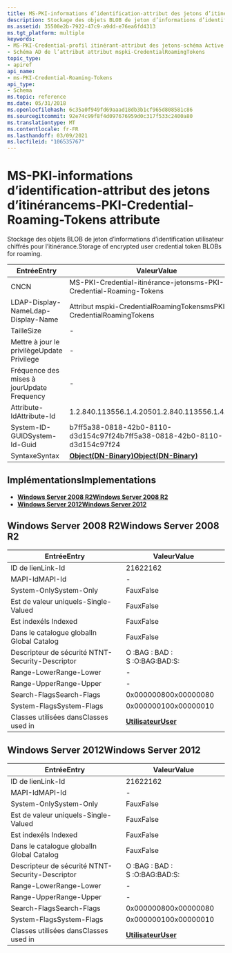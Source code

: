 ```yaml
---
title: MS-PKI-informations d’identification-attribut des jetons d’itinérance
description: Stockage des objets BLOB de jeton d’informations d’identification utilisateur chiffrés pour l’itinérance. | MS-PKI-informations d’identification-attribut des jetons d’itinérance
ms.assetid: 35500e2b-7922-47c9-a9dd-e76ea6fd4313
ms.tgt_platform: multiple
keywords:
- MS-PKI-Credential-profil itinérant-attribut des jetons-schéma Active Directory
- Schéma AD de l’attribut attribut mspki-CredentialRoamingTokens
topic_type:
- apiref
api_name:
- ms-PKI-Credential-Roaming-Tokens
api_type:
- Schema
ms.topic: reference
ms.date: 05/31/2018
ms.openlocfilehash: 6c35a0f949fd69aaad18db3b1cf965d808581c86
ms.sourcegitcommit: 92e74c99f8f4d097676959d0c317f533c2400a80
ms.translationtype: MT
ms.contentlocale: fr-FR
ms.lasthandoff: 03/09/2021
ms.locfileid: "106535767"
---
```

# <a name="ms-pki-credential-roaming-tokens-attribute"></a><span data-ttu-id="bdb51-106">MS-PKI-informations d’identification-attribut des jetons d’itinérance</span><span class="sxs-lookup"><span data-stu-id="bdb51-106">ms-PKI-Credential-Roaming-Tokens attribute</span></span>

<span data-ttu-id="bdb51-107">Stockage des objets BLOB de jeton d’informations d’identification utilisateur chiffrés pour l’itinérance.</span><span class="sxs-lookup"><span data-stu-id="bdb51-107">Storage of encrypted user credential token BLOBs for roaming.</span></span>



| <span data-ttu-id="bdb51-108">Entrée</span><span class="sxs-lookup"><span data-stu-id="bdb51-108">Entry</span></span> | <span data-ttu-id="bdb51-109">Valeur</span><span class="sxs-lookup"><span data-stu-id="bdb51-109">Value</span></span> |
|-------------------|-------------------------------------------------|
| <span data-ttu-id="bdb51-110">CN</span><span class="sxs-lookup"><span data-stu-id="bdb51-110">CN</span></span>                | <span data-ttu-id="bdb51-111">MS-PKI-Credential-itinérance-jetons</span><span class="sxs-lookup"><span data-stu-id="bdb51-111">ms-PKI-Credential-Roaming-Tokens</span></span>                |
| <span data-ttu-id="bdb51-112">LDAP-Display-Name</span><span class="sxs-lookup"><span data-stu-id="bdb51-112">Ldap-Display-Name</span></span> | <span data-ttu-id="bdb51-113">Attribut mspki-CredentialRoamingTokens</span><span class="sxs-lookup"><span data-stu-id="bdb51-113">msPKI-CredentialRoamingTokens</span></span>                   |
| <span data-ttu-id="bdb51-114">Taille</span><span class="sxs-lookup"><span data-stu-id="bdb51-114">Size</span></span>              | \-                                              |
| <span data-ttu-id="bdb51-115">Mettre à jour le privilège</span><span class="sxs-lookup"><span data-stu-id="bdb51-115">Update Privilege</span></span>  | \-                                              |
| <span data-ttu-id="bdb51-116">Fréquence des mises à jour</span><span class="sxs-lookup"><span data-stu-id="bdb51-116">Update Frequency</span></span>  | \-                                              |
| <span data-ttu-id="bdb51-117">Attribute-Id</span><span class="sxs-lookup"><span data-stu-id="bdb51-117">Attribute-Id</span></span>      | <span data-ttu-id="bdb51-118">1.2.840.113556.1.4.2050</span><span class="sxs-lookup"><span data-stu-id="bdb51-118">1.2.840.113556.1.4.2050</span></span>                         |
| <span data-ttu-id="bdb51-119">System-ID-GUID</span><span class="sxs-lookup"><span data-stu-id="bdb51-119">System-Id-Guid</span></span>    | <span data-ttu-id="bdb51-120">b7ff5a38-0818-42b0-8110-d3d154c97f24</span><span class="sxs-lookup"><span data-stu-id="bdb51-120">b7ff5a38-0818-42b0-8110-d3d154c97f24</span></span>            |
| <span data-ttu-id="bdb51-121">Syntaxe</span><span class="sxs-lookup"><span data-stu-id="bdb51-121">Syntax</span></span>            | [<span data-ttu-id="bdb51-122">**Object(DN-Binary)**</span><span class="sxs-lookup"><span data-stu-id="bdb51-122">**Object(DN-Binary)**</span></span>](s-object-dn-binary.md) |



## <a name="implementations"></a><span data-ttu-id="bdb51-123">Implémentations</span><span class="sxs-lookup"><span data-stu-id="bdb51-123">Implementations</span></span>

-   [<span data-ttu-id="bdb51-124">**Windows Server 2008 R2**</span><span class="sxs-lookup"><span data-stu-id="bdb51-124">**Windows Server 2008 R2**</span></span>](#windows-server-2008-r2)
-   [<span data-ttu-id="bdb51-125">**Windows Server 2012**</span><span class="sxs-lookup"><span data-stu-id="bdb51-125">**Windows Server 2012**</span></span>](#windows-server-2012)

## <a name="windows-server-2008-r2"></a><span data-ttu-id="bdb51-126">Windows Server 2008 R2</span><span class="sxs-lookup"><span data-stu-id="bdb51-126">Windows Server 2008 R2</span></span>



| <span data-ttu-id="bdb51-127">Entrée</span><span class="sxs-lookup"><span data-stu-id="bdb51-127">Entry</span></span> | <span data-ttu-id="bdb51-128">Valeur</span><span class="sxs-lookup"><span data-stu-id="bdb51-128">Value</span></span> |
|------------------------|-----------------------------------|
| <span data-ttu-id="bdb51-129">ID de lien</span><span class="sxs-lookup"><span data-stu-id="bdb51-129">Link-Id</span></span>                | <span data-ttu-id="bdb51-130">2162</span><span class="sxs-lookup"><span data-stu-id="bdb51-130">2162</span></span>                              |
| <span data-ttu-id="bdb51-131">MAPI-Id</span><span class="sxs-lookup"><span data-stu-id="bdb51-131">MAPI-Id</span></span>                | \-                                |
| <span data-ttu-id="bdb51-132">System-Only</span><span class="sxs-lookup"><span data-stu-id="bdb51-132">System-Only</span></span>            | <span data-ttu-id="bdb51-133">Faux</span><span class="sxs-lookup"><span data-stu-id="bdb51-133">False</span></span>                             |
| <span data-ttu-id="bdb51-134">Est de valeur unique</span><span class="sxs-lookup"><span data-stu-id="bdb51-134">Is-Single-Valued</span></span>       | <span data-ttu-id="bdb51-135">Faux</span><span class="sxs-lookup"><span data-stu-id="bdb51-135">False</span></span>                             |
| <span data-ttu-id="bdb51-136">Est indexé</span><span class="sxs-lookup"><span data-stu-id="bdb51-136">Is Indexed</span></span>             | <span data-ttu-id="bdb51-137">Faux</span><span class="sxs-lookup"><span data-stu-id="bdb51-137">False</span></span>                             |
| <span data-ttu-id="bdb51-138">Dans le catalogue global</span><span class="sxs-lookup"><span data-stu-id="bdb51-138">In Global Catalog</span></span>      | <span data-ttu-id="bdb51-139">Faux</span><span class="sxs-lookup"><span data-stu-id="bdb51-139">False</span></span>                             |
| <span data-ttu-id="bdb51-140">Descripteur de sécurité NT</span><span class="sxs-lookup"><span data-stu-id="bdb51-140">NT-Security-Descriptor</span></span> | <span data-ttu-id="bdb51-141">O :BAG : BAD : S :</span><span class="sxs-lookup"><span data-stu-id="bdb51-141">O:BAG:BAD:S:</span></span>                      |
| <span data-ttu-id="bdb51-142">Range-Lower</span><span class="sxs-lookup"><span data-stu-id="bdb51-142">Range-Lower</span></span>            | \-                                |
| <span data-ttu-id="bdb51-143">Range-Upper</span><span class="sxs-lookup"><span data-stu-id="bdb51-143">Range-Upper</span></span>            | \-                                |
| <span data-ttu-id="bdb51-144">Search-Flags</span><span class="sxs-lookup"><span data-stu-id="bdb51-144">Search-Flags</span></span>           | <span data-ttu-id="bdb51-145">0x00000080</span><span class="sxs-lookup"><span data-stu-id="bdb51-145">0x00000080</span></span>                        |
| <span data-ttu-id="bdb51-146">System-Flags</span><span class="sxs-lookup"><span data-stu-id="bdb51-146">System-Flags</span></span>           | <span data-ttu-id="bdb51-147">0x00000010</span><span class="sxs-lookup"><span data-stu-id="bdb51-147">0x00000010</span></span>                        |
| <span data-ttu-id="bdb51-148">Classes utilisées dans</span><span class="sxs-lookup"><span data-stu-id="bdb51-148">Classes used in</span></span>        | [<span data-ttu-id="bdb51-149">**Utilisateur**</span><span class="sxs-lookup"><span data-stu-id="bdb51-149">**User**</span></span>](c-user.md)<br/> |



## <a name="windows-server-2012"></a><span data-ttu-id="bdb51-150">Windows Server 2012</span><span class="sxs-lookup"><span data-stu-id="bdb51-150">Windows Server 2012</span></span>



| <span data-ttu-id="bdb51-151">Entrée</span><span class="sxs-lookup"><span data-stu-id="bdb51-151">Entry</span></span> | <span data-ttu-id="bdb51-152">Valeur</span><span class="sxs-lookup"><span data-stu-id="bdb51-152">Value</span></span> |
|------------------------|-----------------------------------|
| <span data-ttu-id="bdb51-153">ID de lien</span><span class="sxs-lookup"><span data-stu-id="bdb51-153">Link-Id</span></span>                | <span data-ttu-id="bdb51-154">2162</span><span class="sxs-lookup"><span data-stu-id="bdb51-154">2162</span></span>                              |
| <span data-ttu-id="bdb51-155">MAPI-Id</span><span class="sxs-lookup"><span data-stu-id="bdb51-155">MAPI-Id</span></span>                | \-                                |
| <span data-ttu-id="bdb51-156">System-Only</span><span class="sxs-lookup"><span data-stu-id="bdb51-156">System-Only</span></span>            | <span data-ttu-id="bdb51-157">Faux</span><span class="sxs-lookup"><span data-stu-id="bdb51-157">False</span></span>                             |
| <span data-ttu-id="bdb51-158">Est de valeur unique</span><span class="sxs-lookup"><span data-stu-id="bdb51-158">Is-Single-Valued</span></span>       | <span data-ttu-id="bdb51-159">Faux</span><span class="sxs-lookup"><span data-stu-id="bdb51-159">False</span></span>                             |
| <span data-ttu-id="bdb51-160">Est indexé</span><span class="sxs-lookup"><span data-stu-id="bdb51-160">Is Indexed</span></span>             | <span data-ttu-id="bdb51-161">Faux</span><span class="sxs-lookup"><span data-stu-id="bdb51-161">False</span></span>                             |
| <span data-ttu-id="bdb51-162">Dans le catalogue global</span><span class="sxs-lookup"><span data-stu-id="bdb51-162">In Global Catalog</span></span>      | <span data-ttu-id="bdb51-163">Faux</span><span class="sxs-lookup"><span data-stu-id="bdb51-163">False</span></span>                             |
| <span data-ttu-id="bdb51-164">Descripteur de sécurité NT</span><span class="sxs-lookup"><span data-stu-id="bdb51-164">NT-Security-Descriptor</span></span> | <span data-ttu-id="bdb51-165">O :BAG : BAD : S :</span><span class="sxs-lookup"><span data-stu-id="bdb51-165">O:BAG:BAD:S:</span></span>                      |
| <span data-ttu-id="bdb51-166">Range-Lower</span><span class="sxs-lookup"><span data-stu-id="bdb51-166">Range-Lower</span></span>            | \-                                |
| <span data-ttu-id="bdb51-167">Range-Upper</span><span class="sxs-lookup"><span data-stu-id="bdb51-167">Range-Upper</span></span>            | \-                                |
| <span data-ttu-id="bdb51-168">Search-Flags</span><span class="sxs-lookup"><span data-stu-id="bdb51-168">Search-Flags</span></span>           | <span data-ttu-id="bdb51-169">0x00000080</span><span class="sxs-lookup"><span data-stu-id="bdb51-169">0x00000080</span></span>                        |
| <span data-ttu-id="bdb51-170">System-Flags</span><span class="sxs-lookup"><span data-stu-id="bdb51-170">System-Flags</span></span>           | <span data-ttu-id="bdb51-171">0x00000010</span><span class="sxs-lookup"><span data-stu-id="bdb51-171">0x00000010</span></span>                        |
| <span data-ttu-id="bdb51-172">Classes utilisées dans</span><span class="sxs-lookup"><span data-stu-id="bdb51-172">Classes used in</span></span>        | [<span data-ttu-id="bdb51-173">**Utilisateur**</span><span class="sxs-lookup"><span data-stu-id="bdb51-173">**User**</span></span>](c-user.md)<br/> |



 

 





